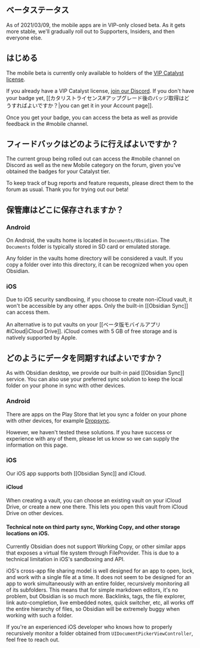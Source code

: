 ## ベータステータス

As of 2021/03/09, the mobile apps are in VIP-only closed beta. As it gets more stable, we'll gradually roll out to Supporters, Insiders, and then everyone else.

## はじめる

The mobile beta is currently only available to holders of the [VIP Catalyst license](https://obsidian.md/pricing).

If you already have a VIP Catalyst license, [join our Discord](https://discord.gg/veuWUTm).  If you don't have your badge yet, [[カタリストライセンス#アップグレード後のバッジ取得はどうすればよいですか？|you can get it in your Account page]].

Once you get your badge, you can access the beta as well as provide feedback in the #mobile channel.

## フィードバックはどのように行えばよいですか？

The current group being rolled out can access the #mobile channel on Discord as well as the new Mobile category on the forum, given you've obtained the badges for your Catalyst tier.

To keep track of bug reports and feature requests, please direct them to the forum as usual. Thank you for trying out our beta!

## 保管庫はどこに保存されますか？

### Android

On Android, the vaults home is located in `Documents/Obsidian`. The `Documents` folder is typically stored in SD card or emulated storage.

Any folder in the vaults home directory will be considered a vault. If you copy a folder over into this directory, it can be recognized when you open Obsidian.

### iOS

Due to iOS security sandboxing, if you choose to create non-iCloud vault, it won't be accessible by any other apps. Only the built-in [[Obsidian Sync]] can access them.

An alternative is to put vaults on your [[ベータ版モバイルアプリ#iCloud|iCloud Drive]]. iCloud comes with 5 GB of free storage and is natively supported by Apple.

## どのようにデータを同期すればよいですか？

As with Obsidian desktop, we provide our built-in paid [[Obsidian Sync]] service. You can also use your preferred sync solution to keep the local folder on your phone in sync with other devices.

### Android

There are apps on the Play Store that let you sync a folder on your phone with other devices, for example [Dropsync](https://play.google.com/store/apps/details?id=com.ttxapps.dropsync&hl=en&gl=US).

However, we haven't tested these solutions. If you have success or experience with any of them, please let us know so we can supply the information on this page.

### iOS

Our iOS app supports both [[Obsidian Sync]] and iCloud.

#### iCloud

When creating a vault, you can choose an existing vault on your iCloud Drive, or create a new one there. This lets you open this vault from iCloud Drive on other devices.

#### Technical note on third party sync, Working Copy, and other storage locations on iOS.

Currently Obsidian does not support Working Copy, or other similar apps that exposes a virtual file system through FileProvider. This is due to a technical limitation in iOS's sandboxing and API.

iOS's cross-app file sharing model is well designed for an app to open, lock, and work with a single file at a time. It does not seem to be designed for an app to work simultaneously with an entire folder, recursively monitoring all of its subfolders. This means that for simple markdown editors, it's no problem, but Obsidian is so much more. Backlinks, tags, the file explorer, link auto-completion, live embedded notes, quick switcher, etc, all works off the entire hierarchy of files, so Obsidian will be extremely buggy when working with such a folder.

If you're an experienced iOS developer who knows how to properly recursively monitor a folder obtained from `UIDocumentPickerViewController`, feel free to reach out.